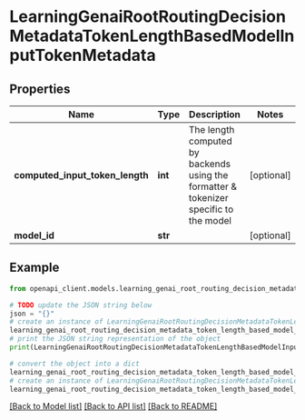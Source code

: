 # LearningGenaiRootRoutingDecisionMetadataTokenLengthBasedModelInputTokenMetadata


## Properties

Name | Type | Description | Notes
------------ | ------------- | ------------- | -------------
**computed_input_token_length** | **int** | The length computed by backends using the formatter &amp; tokenizer specific to the model | [optional] 
**model_id** | **str** |  | [optional] 

## Example

```python
from openapi_client.models.learning_genai_root_routing_decision_metadata_token_length_based_model_input_token_metadata import LearningGenaiRootRoutingDecisionMetadataTokenLengthBasedModelInputTokenMetadata

# TODO update the JSON string below
json = "{}"
# create an instance of LearningGenaiRootRoutingDecisionMetadataTokenLengthBasedModelInputTokenMetadata from a JSON string
learning_genai_root_routing_decision_metadata_token_length_based_model_input_token_metadata_instance = LearningGenaiRootRoutingDecisionMetadataTokenLengthBasedModelInputTokenMetadata.from_json(json)
# print the JSON string representation of the object
print(LearningGenaiRootRoutingDecisionMetadataTokenLengthBasedModelInputTokenMetadata.to_json())

# convert the object into a dict
learning_genai_root_routing_decision_metadata_token_length_based_model_input_token_metadata_dict = learning_genai_root_routing_decision_metadata_token_length_based_model_input_token_metadata_instance.to_dict()
# create an instance of LearningGenaiRootRoutingDecisionMetadataTokenLengthBasedModelInputTokenMetadata from a dict
learning_genai_root_routing_decision_metadata_token_length_based_model_input_token_metadata_from_dict = LearningGenaiRootRoutingDecisionMetadataTokenLengthBasedModelInputTokenMetadata.from_dict(learning_genai_root_routing_decision_metadata_token_length_based_model_input_token_metadata_dict)
```
[[Back to Model list]](../README.md#documentation-for-models) [[Back to API list]](../README.md#documentation-for-api-endpoints) [[Back to README]](../README.md)


